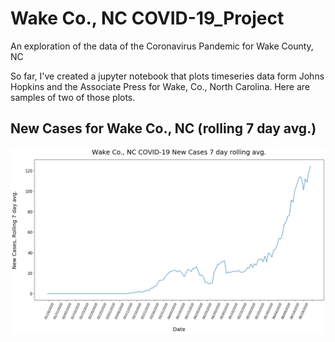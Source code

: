 # Wake Co., NC COVID-19_Project
An exploration of the data of the Coronavirus Pandemic for Wake County, NC
</br>

So far, I've created a jupyter notebook that plots timeseries data form Johns Hopkins and the Associate Press for Wake, Co., North Carolina. Here are samples of two of those plots.

## New Cases for Wake Co., NC (rolling 7 day avg.)
![New Cases, Wake Co., 6/22/20](/images/new_cases_rolling_7_day_avg_6.22.png)
